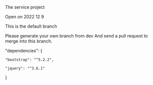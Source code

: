 The service project

Open on 2022 12 9

This is the default branch

Please generate your own branch from dev
And send a pull request to merge into this branch.


 "dependencies": {

    "bootstrap": "^5.2.2",

    "jquery": "^3.6.1"

  }
